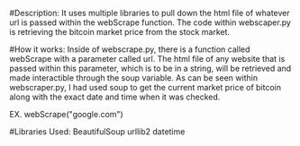 #Description:
  It uses multiple libraries to pull down the html file of whatever url is passed within the webScrape function. The code within webscaper.py is retrieving the bitcoin market price from the stock market. 
 
#How it works:
  Inside of webscrape.py, there is a function called webScrape with a parameter called url. The html file of any website that is passed within this parameter, which is to be in a string, will be retrieved and made interactible through the soup variable. As can be seen within webscraper.py, I had used soup to get the current market price of bitcoin along with the exact date and time when it was checked.
  
  EX. webScrape("google.com")
  
#Libraries Used:
  BeautifulSoup
  urllib2
  datetime
